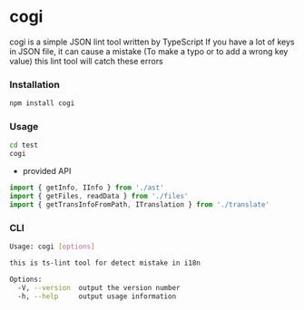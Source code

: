 # cogi
cogi is a simple JSON lint tool written by TypeScript
If you have a lot of keys in JSON file, it can cause a mistake
(To make a typo or to add a wrong key value)
this lint tool will catch these errors


### Installation
```bash
npm install cogi
```

### Usage
```bash
cd test
cogi
```

- provided API
```typescript
import { getInfo, IInfo } from './ast'
import { getFiles, readData } from './files'
import { getTransInfoFromPath, ITranslation } from './translate'
```

### CLI
```bash
Usage: cogi [options]

this is ts-lint tool for detect mistake in i18n

Options:
  -V, --version  output the version number
  -h, --help     output usage information
```
